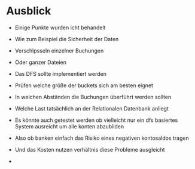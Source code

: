 Ausblick
========
* Einige Punkte wurden icht behandelt
* Wie zum Beispiel die Sicherheit der Daten
* Verschlpsseln einzelner Buchungen
* Oder ganzer Dateien
* Das DFS sollte implementiert werden
* Prüfen welche größe der buckets sich am besten eignet
* In welchen Abständen die Buchungen überführt werden sollten
* Welche Last tatsächlich an der Relationalen Datenbank anliegt

* Es könnte auch getestet werden ob vielleicht nur ein dfs basiertes System 
ausreicht um alle konten abzubilden
* Also ob banken einfach das Risiko eines negativen kontosaldos tragen
* Und das Kosten nutzen verhältnis diese Probleme ausgleicht
* 

